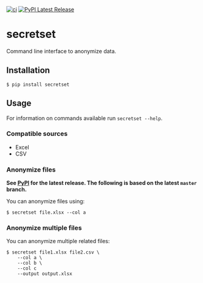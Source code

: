 [![ci](https://github.com/cnpryer/secretset/workflows/ci/badge.svg)](https://github.com/cnpryer/secretset/actions)
[![PyPI Latest Release](https://img.shields.io/pypi/v/secretset.svg)](https://pypi.org/project/secretset/)

# secretset

Command line interface to anonymize data.

## Installation

```console
$ pip install secretset
```

## Usage

For information on commands available run `secretset --help`.

### Compatible sources

- Excel
- CSV

### Anonymize files

**See [PyPI](https://pypi.org/project/secretset/) for the latest release. The following is based on the latest `master` branch.**

You can anonymize files using:

```
$ secretset file.xlsx --col a
```

### Anonymize multiple files

You can anonymize multiple related files:

```
$ secretset file1.xlsx file2.csv \
    --col a \
    --col b \
    --col c 
    --output output.xlsx
```
